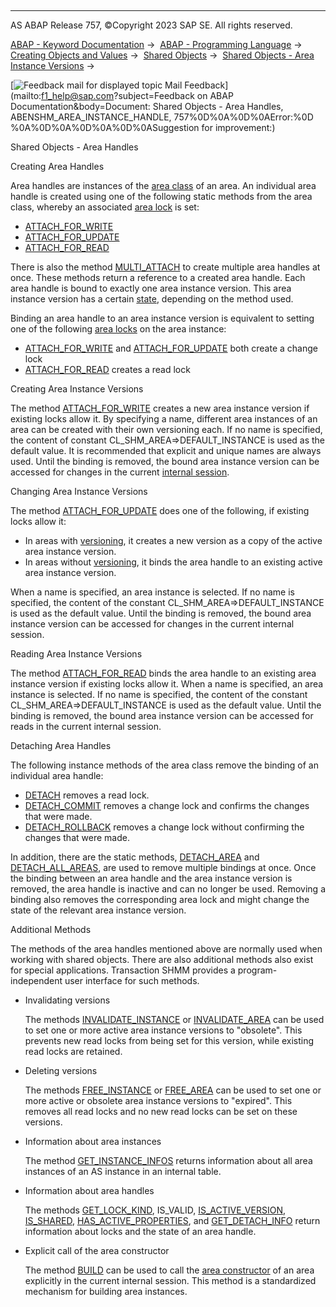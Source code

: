   

* * *

AS ABAP Release 757, ©Copyright 2023 SAP SE. All rights reserved.

[ABAP - Keyword Documentation](https://help.sap.com/doc/abapdocu_757_index_htm/7.57/en-US/abenabap.htm) →  [ABAP - Programming Language](https://help.sap.com/doc/abapdocu_757_index_htm/7.57/en-US/abenabap_reference.htm) →  [Creating Objects and Values](https://help.sap.com/doc/abapdocu_757_index_htm/7.57/en-US/abencreate_objects.htm) →  [Shared Objects](https://help.sap.com/doc/abapdocu_757_index_htm/7.57/en-US/abenabap_shared_objects.htm) →  [Shared Objects - Area Instance Versions](https://help.sap.com/doc/abapdocu_757_index_htm/7.57/en-US/abenshm_area_instance_access.htm) → 

 [![](Mail.gif?object=Mail.gif&sap-language=EN "Feedback mail for displayed topic") Mail Feedback](mailto:f1_help@sap.com?subject=Feedback on ABAP Documentation&body=Document: Shared Objects - Area Handles, ABENSHM_AREA_INSTANCE_HANDLE, 757%0D%0A%0D%0AError:%0D
%0A%0D%0A%0D%0A%0D%0ASuggestion for improvement:)

Shared Objects - Area Handles

Creating Area Handles   

Area handles are instances of the [area class](https://help.sap.com/doc/abapdocu_757_index_htm/7.57/en-US/abenarea_class_glosry.htm "Glossary Entry") of an area. An individual area handle is created using one of the following static methods from the area class, whereby an associated [area lock](https://help.sap.com/doc/abapdocu_757_index_htm/7.57/en-US/abenshm_area_instance_locks.htm) is set:

-   [ATTACH\_FOR\_WRITE](https://help.sap.com/doc/abapdocu_757_index_htm/7.57/en-US/abenshm_area_class.htm)
-   [ATTACH\_FOR\_UPDATE](https://help.sap.com/doc/abapdocu_757_index_htm/7.57/en-US/abenshm_area_class.htm)
-   [ATTACH\_FOR\_READ](https://help.sap.com/doc/abapdocu_757_index_htm/7.57/en-US/abenshm_area_class.htm)

There is also the method [MULTI\_ATTACH](https://help.sap.com/doc/abapdocu_757_index_htm/7.57/en-US/abenshm_cl_shm_area.htm) to create multiple area handles at once. These methods return a reference to a created area handle. Each area handle is bound to exactly one area instance version. This area instance version has a certain [state](https://help.sap.com/doc/abapdocu_757_index_htm/7.57/en-US/abenshm_area_instance_state.htm), depending on the method used.

Binding an area handle to an area instance version is equivalent to setting one of the following [area locks](https://help.sap.com/doc/abapdocu_757_index_htm/7.57/en-US/abenshm_area_instance_locks.htm) on the area instance:

-   [ATTACH\_FOR\_WRITE](https://help.sap.com/doc/abapdocu_757_index_htm/7.57/en-US/abenshm_area_class.htm) and [ATTACH\_FOR\_UPDATE](https://help.sap.com/doc/abapdocu_757_index_htm/7.57/en-US/abenshm_area_class.htm) both create a change lock
-   [ATTACH\_FOR\_READ](https://help.sap.com/doc/abapdocu_757_index_htm/7.57/en-US/abenshm_area_class.htm) creates a read lock

Creating Area Instance Versions   

The method [ATTACH\_FOR\_WRITE](https://help.sap.com/doc/abapdocu_757_index_htm/7.57/en-US/abenshm_area_class.htm) creates a new area instance version if existing locks allow it. By specifying a name, different area instances of an area can be created with their own versioning each. If no name is specified, the content of constant CL\_SHM\_AREA=>DEFAULT\_INSTANCE is used as the default value. It is recommended that explicit and unique names are always used. Until the binding is removed, the bound area instance version can be accessed for changes in the current [internal session](https://help.sap.com/doc/abapdocu_757_index_htm/7.57/en-US/abeninternal_session_glosry.htm "Glossary Entry").

Changing Area Instance Versions   

The method [ATTACH\_FOR\_UPDATE](https://help.sap.com/doc/abapdocu_757_index_htm/7.57/en-US/abenshm_area_class.htm) does one of the following, if existing locks allow it:

-   In areas with [versioning](https://help.sap.com/doc/abapdocu_757_index_htm/7.57/en-US/abenshm_area_fixed_properties.htm), it creates a new version as a copy of the active area instance version.
-   In areas without [versioning](https://help.sap.com/doc/abapdocu_757_index_htm/7.57/en-US/abenshm_area_fixed_properties.htm), it binds the area handle to an existing active area instance version.

When a name is specified, an area instance is selected. If no name is specified, the content of the constant CL\_SHM\_AREA=>DEFAULT\_INSTANCE is used as the default value. Until the binding is removed, the bound area instance version can be accessed for changes in the current internal session.

Reading Area Instance Versions   

The method [ATTACH\_FOR\_READ](https://help.sap.com/doc/abapdocu_757_index_htm/7.57/en-US/abenshm_area_class.htm) binds the area handle to an existing area instance version if existing locks allow it. When a name is specified, an area instance is selected. If no name is specified, the content of the constant CL\_SHM\_AREA=>DEFAULT\_INSTANCE is used as the default value. Until the binding is removed, the bound area instance version can be accessed for reads in the current internal session.

Detaching Area Handles   

The following instance methods of the area class remove the binding of an individual area handle:

-   [DETACH](https://help.sap.com/doc/abapdocu_757_index_htm/7.57/en-US/abenshm_cl_shm_area.htm) removes a read lock.
-   [DETACH\_COMMIT](https://help.sap.com/doc/abapdocu_757_index_htm/7.57/en-US/abenshm_cl_shm_area.htm) removes a change lock and confirms the changes that were made.
-   [DETACH\_ROLLBACK](https://help.sap.com/doc/abapdocu_757_index_htm/7.57/en-US/abenshm_cl_shm_area.htm) removes a change lock without confirming the changes that were made.

In addition, there are the static methods, [DETACH\_AREA](https://help.sap.com/doc/abapdocu_757_index_htm/7.57/en-US/abenshm_area_class.htm) and [DETACH\_ALL\_AREAS](https://help.sap.com/doc/abapdocu_757_index_htm/7.57/en-US/abenshm_cl_shm_area.htm), are used to remove multiple bindings at once. Once the binding between an area handle and the area instance version is removed, the area handle is inactive and can no longer be used. Removing a binding also removes the corresponding area lock and might change the state of the relevant area instance version.

Additional Methods   

The methods of the area handles mentioned above are normally used when working with shared objects. There are also additional methods also exist for special applications. Transaction SHMM provides a program-independent user interface for such methods.

-   Invalidating versions
    
    The methods [INVALIDATE\_INSTANCE](https://help.sap.com/doc/abapdocu_757_index_htm/7.57/en-US/abenshm_area_class.htm) or [INVALIDATE\_AREA](https://help.sap.com/doc/abapdocu_757_index_htm/7.57/en-US/abenshm_area_class.htm) can be used to set one or more active area instance versions to "obsolete". This prevents new read locks from being set for this version, while existing read locks are retained.
    
-   Deleting versions
    
    The methods [FREE\_INSTANCE](https://help.sap.com/doc/abapdocu_757_index_htm/7.57/en-US/abenshm_area_class.htm) or [FREE\_AREA](https://help.sap.com/doc/abapdocu_757_index_htm/7.57/en-US/abenshm_area_class.htm) can be used to set one or more active or obsolete area instance versions to "expired". This removes all read locks and no new read locks can be set on these versions.
    
-   Information about area instances
    
    The method [GET\_INSTANCE\_INFOS](https://help.sap.com/doc/abapdocu_757_index_htm/7.57/en-US/abenshm_area_class.htm) returns information about all area instances of an AS instance in an internal table.
    
-   Information about area handles
    
    The methods [GET\_LOCK\_KIND](https://help.sap.com/doc/abapdocu_757_index_htm/7.57/en-US/abenshm_cl_shm_area.htm), IS\_VALID, [IS\_ACTIVE\_VERSION](https://help.sap.com/doc/abapdocu_757_index_htm/7.57/en-US/abenshm_cl_abap_memory_area.htm), [IS\_SHARED](https://help.sap.com/doc/abapdocu_757_index_htm/7.57/en-US/abenshm_cl_abap_memory_area.htm), [HAS\_ACTIVE\_PROPERTIES](https://help.sap.com/doc/abapdocu_757_index_htm/7.57/en-US/abenshm_cl_abap_memory_area.htm), and [GET\_DETACH\_INFO](https://help.sap.com/doc/abapdocu_757_index_htm/7.57/en-US/abenshm_cl_abap_memory_area.htm) return information about locks and the state of an area handle.
    
-   Explicit call of the area constructor
    
    The method [BUILD](https://help.sap.com/doc/abapdocu_757_index_htm/7.57/en-US/abenshm_area_class.htm) can be used to call the [area constructor](https://help.sap.com/doc/abapdocu_757_index_htm/7.57/en-US/abenshm_area_constructor_class.htm) of an area explicitly in the current internal session. This method is a standardized mechanism for building area instances.